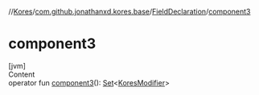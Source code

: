 //[Kores](../../index.md)/[com.github.jonathanxd.kores.base](../index.md)/[FieldDeclaration](index.md)/[component3](component3.md)



# component3  
[jvm]  
Content  
operator fun [component3](component3.md)(): [Set](https://kotlinlang.org/api/latest/jvm/stdlib/kotlin.collections/-set/index.html)<[KoresModifier](../-kores-modifier/index.md)>  




